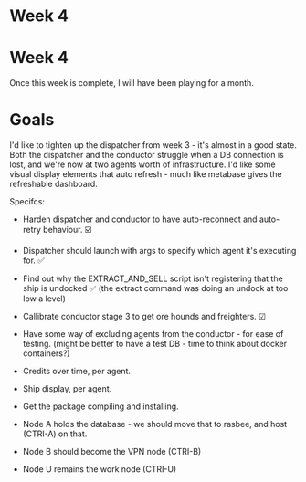# Week 4 

# Week 4 
Once this week is complete, I will have been playing for a month.

# Goals 

I'd like to tighten up the dispatcher from week 3 - it's almost in a good state. Both the dispatcher and the conductor struggle when a DB connection is lost, and we're now at two agents worth of infrastructure.
I'd like some visual display elements that auto refresh - much like metabase gives the refreshable dashboard.

Specifcs:
* Harden dispatcher and conductor to have auto-reconnect and auto-retry behaviour. ☑️
* Dispatcher should launch with args to specify which agent it's executing for. ✅
* Find out why the EXTRACT_AND_SELL script isn't registering that the ship is undocked ✅ (the extract command was doing an undock at too low a level)
* Callibrate conductor stage 3 to get ore hounds and freighters. ☑
* Have some way of excluding agents from the conductor - for ease of testing. (might be better to have a test DB - time to think about docker containers?)
* Credits over time, per agent.
* Ship display, per agent. 
* Get the package compiling and installing.
 

* Node A holds the database - we should move that to rasbee, and host (CTRI-A) on that.
* Node B should become the VPN node (CTRI-B)
* Node U remains the work node (CTRI-U)